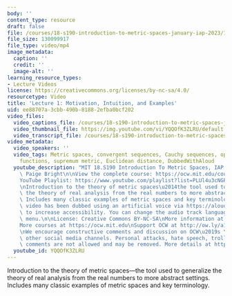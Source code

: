 ```yaml
---
body: ''
content_type: resource
draft: false
file: /courses/18-s190-introduction-to-metric-spaces-january-iap-2023/18s190-lecture-1_360p_16_9.mp4
file_size: 130099917
file_type: video/mp4
image_metadata:
  caption: ''
  credit: ''
  image-alt: ''
learning_resource_types:
- Lecture Videos
license: https://creativecommons.org/licenses/by-nc-sa/4.0/
resourcetype: Video
title: 'Lecture 1: Motivation, Intuition, and Examples'
uid: ee88707a-3cbb-490b-8188-2efba0bcf202
video_files:
  video_captions_file: /courses/18-s190-introduction-to-metric-spaces-january-iap-2023/1-nhSpEF_RO3iM0LVc4vqXg87BVl6JhGq_transcript.webvtt
  video_thumbnail_file: https://img.youtube.com/vi/YQQOfK3ZLRU/default.jpg
  video_transcript_file: /courses/18-s190-introduction-to-metric-spaces-january-iap-2023/1-nhSpEF_RO3iM0LVc4vqXg87BVl6JhGq_transcript.pdf
video_metadata:
  video_speakers: ''
  video_tags: Metric spaces, convergent sequences, Cauchy sequences, open sets, continuous
    functions, supremum metric, Euclidean distance, DubbedWithAloud
  youtube_description: "MIT 18.S190 Introduction To Metric Spaces, IAP 2023\nInstructor:\
    \ Paige Bright\n\nView the complete course: https://ocw.mit.edu/courses/18-s190-introduction-to-metric-spaces-january-iap-2023/\n\
    YouTube Playlist: https://www.youtube.com/playlist?list=PLUl4u3cNGP613ULTyHAqz04niYf722x7S\n\
    \nIntroduction to the theory of metric spaces\u2014the tool used to generalize\
    \ the theory of real analysis from the real numbers to more abstract settings.\
    \ Includes many classic examples of metric spaces and key terminology.\n\nThis\
    \ video has been dubbed using an artificial voice via https://aloud.area120.google.com\
    \ to increase accessibility. You can change the audio track language in the Settings\
    \ menu.\n\nLicense: Creative Commons BY-NC-SA\nMore information at https://ocw.mit.edu/terms\n\
    More courses at https://ocw.mit.edu\nSupport OCW at http://ow.ly/a1If50zVRlQ\n\
    \nWe encourage constructive comments and discussion on OCW\u2019s YouTube and\
    \ other social media channels. Personal attacks, hate speech, trolling, and inappropriate\
    \ comments are not allowed and may be removed. More details at https://ocw.mit.edu/comments."
  youtube_id: YQQOfK3ZLRU
---
```

Introduction to the theory of metric spaces—the tool used to generalize the theory of real analysis from the real numbers to more abstract settings. Includes many classic examples of metric spaces and key terminology.